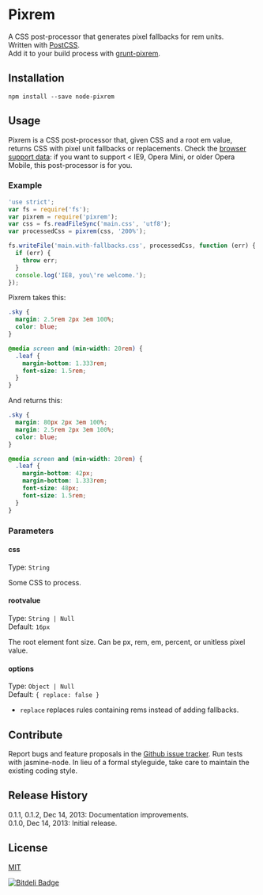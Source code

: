 # Pixrem

A CSS post-processor that generates pixel fallbacks for rem units.  
Written with [PostCSS](https://github.com/ai/postcss).  
Add it to your build process with [grunt-pixrem](https://github.com/robwierzbowski/grunt-pixrem).  

## Installation

`npm install --save node-pixrem`

## Usage

Pixrem is a CSS post-processor that, given CSS and a root em value, returns CSS with pixel unit fallbacks or replacements. Check the [browser support data](http://caniuse.com/rem): if you want to support < IE9, Opera Mini, or older Opera Mobile, this post-processor is for you.

### Example

```js
'use strict';
var fs = require('fs');
var pixrem = require('pixrem');
var css = fs.readFileSync('main.css', 'utf8');
var processedCss = pixrem(css, '200%');

fs.writeFile('main.with-fallbacks.css', processedCss, function (err) {
  if (err) {
    throw err;
  }
  console.log('IE8, you\'re welcome.');
});
```

Pixrem takes this:

```css
.sky {
  margin: 2.5rem 2px 3em 100%;
  color: blue;
}

@media screen and (min-width: 20rem) {
  .leaf {
    margin-bottom: 1.333rem;
    font-size: 1.5rem;
  }
}
```

And returns this:

```css
.sky {
  margin: 80px 2px 3em 100%;
  margin: 2.5rem 2px 3em 100%;
  color: blue;
}

@media screen and (min-width: 20rem) {
  .leaf {
    margin-bottom: 42px;
    margin-bottom: 1.333rem;
    font-size: 48px;
    font-size: 1.5rem;
  }
}
```

### Parameters

#### css

Type: `String`  

Some CSS to process.

#### rootvalue

Type: `String | Null`  
Default: `16px`  

The root element font size. Can be px, rem, em, percent, or unitless pixel value.

#### options

Type: `Object | Null`  
Default: `{ replace: false }`  

- `replace` replaces rules containing rems instead of adding fallbacks.

## Contribute

Report bugs and feature proposals in the [Github issue tracker](https://github.com/robwierzbowski/node-pixrem/issues). Run tests with jasmine-node. In lieu of a formal styleguide, take care to maintain the existing coding style. 

## Release History

0.1.1, 0.1.2, Dec 14, 2013: Documentation improvements.  
0.1.0, Dec 14, 2013: Initial release.  

## License

[MIT](http://en.wikipedia.org/wiki/MIT_License)


[![Bitdeli Badge](https://d2weczhvl823v0.cloudfront.net/robwierzbowski/node-pixrem/trend.png)](https://bitdeli.com/free "Bitdeli Badge")

